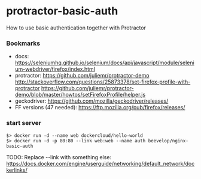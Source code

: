 # protractor-basic-auth
How to use basic authentication together with Protractor

### Bookmarks

   - docs: https://seleniumhq.github.io/selenium/docs/api/javascript/module/selenium-webdriver/firefox/index.html
   - protractor: https://github.com/juliemr/protractor-demo
                 http://stackoverflow.com/questions/25873378/set-firefox-profile-with-protractor
                 https://github.com/juliemr/protractor-demo/blob/master/howtos/setFirefoxProfile/helper.js
   - geckodriver: https://github.com/mozilla/geckodriver/releases/
   - FF versions (47 needed): https://ftp.mozilla.org/pub/firefox/releases/

### start server

    $> docker run -d --name web dockercloud/hello-world
    $> docker run -d -p 80:80 --link web:web --name auth beevelop/nginx-basic-auth
    
TODO: Replace --link with something else: https://docs.docker.com/engine/userguide/networking/default_network/dockerlinks/